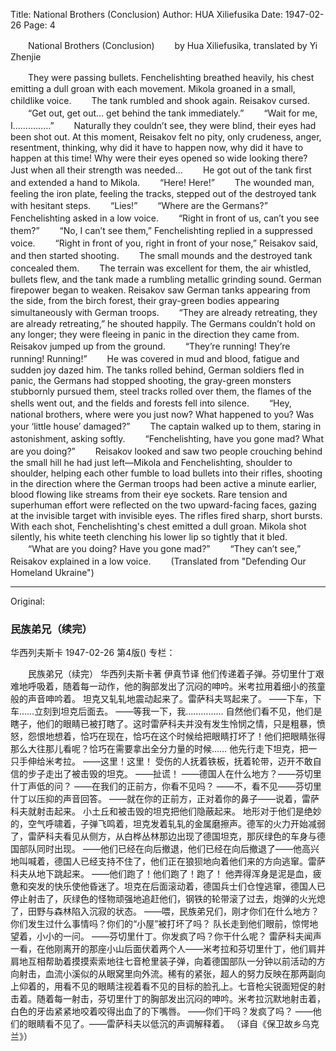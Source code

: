 Title: National Brothers (Conclusion)
Author: HUA Xiliefusika
Date: 1947-02-26
Page: 4

　　National Brothers (Conclusion)
　　by Hua Xiliefusika, translated by Yi Zhenjie

　　They were passing bullets. Fenchelishting breathed heavily, his chest emitting a dull groan with each movement. Mikola groaned in a small, childlike voice.
　　The tank rumbled and shook again. Reisakov cursed.
　　“Get out, get out… get behind the tank immediately.”
　　“Wait for me, I……………”
　　Naturally they couldn’t see, they were blind, their eyes had been shot out. At this moment, Reisakov felt no pity, only crudeness, anger, resentment, thinking, why did it have to happen now, why did it have to happen at this time! Why were their eyes opened so wide looking there? Just when all their strength was needed…
　　He got out of the tank first and extended a hand to Mikola.
　　“Here! Here!”
　　The wounded man, feeling the iron plate, feeling the tracks, stepped out of the destroyed tank with hesitant steps.
　　“Lies!”
　　“Where are the Germans?” Fenchelishting asked in a low voice.
　　“Right in front of us, can’t you see them?”
　　“No, I can’t see them,” Fenchelishting replied in a suppressed voice.
　　“Right in front of you, right in front of your nose,” Reisakov said, and then started shooting.
　　The small mounds and the destroyed tank concealed them.
　　The terrain was excellent for them, the air whistled, bullets flew, and the tank made a rumbling metallic grinding sound. German firepower began to weaken. Reisakov saw German tanks appearing from the side, from the birch forest, their gray-green bodies appearing simultaneously with German troops.
　　“They are already retreating, they are already retreating,” he shouted happily. The Germans couldn’t hold on any longer; they were fleeing in panic in the direction they came from. Reisakov jumped up from the ground.
　　“They’re running! They’re running! Running!”
　　He was covered in mud and blood, fatigue and sudden joy dazed him. The tanks rolled behind, German soldiers fled in panic, the Germans had stopped shooting, the gray-green monsters stubbornly pursued them, steel tracks rolled over them, the flames of the shells went out, and the fields and forests fell into silence.
　　“Hey, national brothers, where were you just now? What happened to you? Was your ‘little house’ damaged?”
　　The captain walked up to them, staring in astonishment, asking softly.
　　“Fenchelishting, have you gone mad? What are you doing?”
　　Reisakov looked and saw two people crouching behind the small hill he had just left—Mikola and Fenchelishting, shoulder to shoulder, helping each other fumble to load bullets into their rifles, shooting in the direction where the German troops had been active a minute earlier, blood flowing like streams from their eye sockets. Rare tension and superhuman effort were reflected on the two upward-facing faces, gazing at the invisible target with invisible eyes. The rifles fired sharp, short bursts. With each shot, Fenchelishting's chest emitted a dull groan. Mikola shot silently, his white teeth clenching his lower lip so tightly that it bled.
　　“What are you doing? Have you gone mad?”
　　“They can’t see,” Reisakov explained in a low voice.
　　(Translated from "Defending Our Homeland Ukraine")



<hr /> 

Original: 


### 民族弟兄（续完）
华西列夫斯卡
1947-02-26
第4版()
专栏：

　　民族弟兄（续完）
    华西列夫斯卡著  伊真节译
    他们传递着子弹。芬切里什丁艰难地呼吸着，随着每一动作，他的胸部发出了沉闷的呻吟。米考拉用着细小的孩童般的声音呻吟着。
    坦克又轧轧地震动起来了。雷萨科夫骂起来了。
    ——下车，下车……立刻到坦克后面去。
    ——等我一下，我……………
    自然他们看不见，他们是瞎子，他们的眼睛已被打瞎了。这时雷萨科夫并没有发生怜悯之情，只是粗暴，愤怒，怨恨地想着，恰巧在现在，恰巧在这个时候给把眼睛打坏了！他们把眼睛张得那么大往那儿看呢？恰巧在需要拿出全分力量的时候……
    他先行走下坦克，把一只手伸给米考拉。
    ——这里！这里！
    受伤的人抚着铁板，抚着轮带，迈开不敢自信的步子走出了被击毁的坦克。
    ——扯谎！
    ——德国人在什么地方？——芬切里什丁声低的问？
    ——在我们的正前方，你看不见吗？
    ——不，看不见——芬切里什丁以压抑的声音回答。
    ——就在你的正前方，正对着你的鼻子——说着，雷萨科夫就射击起来。
    小土丘和被击毁的坦克把他们隐蔽起来。
    地形对于他们是绝妙的，空气呼啸着，子弹飞鸣着，坦克发着轧轧的金属磨擦声。德军的火力开始减弱了，雷萨科夫看见从侧方，从白桦丛林那边出现了德国坦克，那灰绿色的车身与德国部队同时出现。
    ——他们已经在向后撤退，他们已经在向后撤退了——他高兴地叫喊着，德国人已经支持不住了，他们正在狼狈地向着他们来的方向逃窜。雷萨科夫从地下跳起来。
    ——他们跑了！他们跑了！跑了！
    他弄得浑身是泥是血，疲惫和突发的快乐使他昏迷了。坦克在后面滚动着，德国兵士们仓惶逃窜，德国人已停止射击了，灰绿色的怪物顽强地追赶他们，钢铁的轮带滚了过去，炮弹的火光熄了，田野与森林陷入沉寂的状态。
    ——喂，民族弟兄们，刚才你们在什么地方？你们发生过什么事情吗？你们的“小屋”被打坏了吗？
    队长走到他们眼前，惊愕地望着，小小的一问。
    ——芬切里什丁。你发疯了吗？你干什么呢？
    雷萨科夫闻声一看，在他刚离开的那座小山后面伏着两个人——米考拉和芬切里什丁，他们肩并肩地互相帮助着摸摸索索地往七音枪里装子弹，向着德国部队一分钟以前活动的方向射击，血流小溪似的从眼窝里向外流。稀有的紧张，超人的努力反映在那两副向上仰着的，用看不见的眼睛注视着看不见的目标的脸孔上。七音枪尖锐面短促的射击着。随着每一射击，芬切里什丁的胸部发出沉闷的呻吟。米考拉沉默地射击着，白色的牙齿紧紧地咬着咬得出血了的下嘴唇。
    ——你们干吗？发疯了吗？
    ——他们的眼睛看不见了。——雷萨科夫以低沉的声调解释着。
          （译自《保卫故乡乌克兰》）
